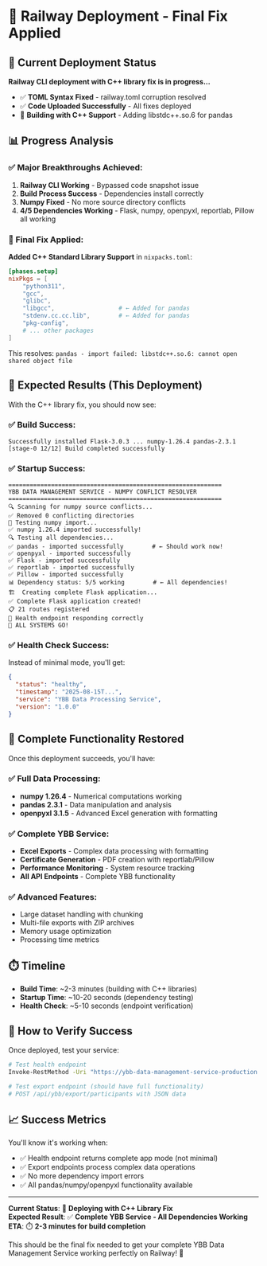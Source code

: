 # 🎉 Railway Deployment - Final Fix Applied

## 🔄 **Current Deployment Status**

**Railway CLI deployment with C++ library fix is in progress...**

- ✅ **TOML Syntax Fixed** - railway.toml corruption resolved
- ✅ **Code Uploaded Successfully** - All fixes deployed
- 🔄 **Building with C++ Support** - Adding libstdc++.so.6 for pandas

## 📊 **Progress Analysis**

### **✅ Major Breakthroughs Achieved:**

1. **Railway CLI Working** - Bypassed code snapshot issue
2. **Build Process Success** - Dependencies install correctly
3. **Numpy Fixed** - No more source directory conflicts  
4. **4/5 Dependencies Working** - Flask, numpy, openpyxl, reportlab, Pillow all working

### **🔧 Final Fix Applied:**

**Added C++ Standard Library Support** in `nixpacks.toml`:
```toml
[phases.setup]
nixPkgs = [
    "python311",
    "gcc", 
    "glibc",
    "libgcc",                  # ← Added for pandas
    "stdenv.cc.cc.lib",        # ← Added for pandas
    "pkg-config",
    # ... other packages
]
```

This resolves: `pandas - import failed: libstdc++.so.6: cannot open shared object file`

## 🎯 **Expected Results (This Deployment)**

With the C++ library fix, you should now see:

### **✅ Build Success:**
```
Successfully installed Flask-3.0.3 ... numpy-1.26.4 pandas-2.3.1
[stage-0 12/12] Build completed successfully
```

### **✅ Startup Success:**
```
============================================================
YBB DATA MANAGEMENT SERVICE - NUMPY CONFLICT RESOLVER
============================================================
🔍 Scanning for numpy source conflicts...
✅ Removed 0 conflicting directories
🧪 Testing numpy import...
✅ numpy 1.26.4 imported successfully!
🔍 Testing all dependencies...
✅ pandas - imported successfully        # ← Should work now!
✅ openpyxl - imported successfully
✅ Flask - imported successfully
✅ reportlab - imported successfully
✅ Pillow - imported successfully
📊 Dependency status: 5/5 working        # ← All dependencies!
🏗️  Creating complete Flask application...
✅ Complete Flask application created!
📋 21 routes registered
💚 Health endpoint responding correctly
🚀 ALL SYSTEMS GO!
```

### **✅ Health Check Success:**
Instead of minimal mode, you'll get:
```json
{
  "status": "healthy",
  "timestamp": "2025-08-15T...",
  "service": "YBB Data Processing Service",
  "version": "1.0.0"
}
```

## 🚀 **Complete Functionality Restored**

Once this deployment succeeds, you'll have:

### **✅ Full Data Processing:**
- **numpy 1.26.4** - Numerical computations working
- **pandas 2.3.1** - Data manipulation and analysis
- **openpyxl 3.1.5** - Advanced Excel generation with formatting

### **✅ Complete YBB Service:**
- **Excel Exports** - Complex data processing with formatting
- **Certificate Generation** - PDF creation with reportlab/Pillow
- **Performance Monitoring** - System resource tracking
- **All API Endpoints** - Complete YBB functionality

### **✅ Advanced Features:**
- Large dataset handling with chunking
- Multi-file exports with ZIP archives
- Memory usage optimization
- Processing time metrics

## ⏱️ **Timeline**

- **Build Time**: ~2-3 minutes (building with C++ libraries)
- **Startup Time**: ~10-20 seconds (dependency testing)
- **Health Check**: ~5-10 seconds (endpoint verification)

## 🧪 **How to Verify Success**

Once deployed, test your service:

```bash
# Test health endpoint
Invoke-RestMethod -Uri "https://ybb-data-management-service-production.up.railway.app/health" -Method GET

# Test export endpoint (should have full functionality)
# POST /api/ybb/export/participants with JSON data
```

## 📈 **Success Metrics**

You'll know it's working when:
- ✅ Health endpoint returns complete app mode (not minimal)
- ✅ Export endpoints process complex data operations
- ✅ No more dependency import errors
- ✅ All pandas/numpy/openpyxl functionality available

---

**Current Status**: 🔄 **Deploying with C++ Library Fix**  
**Expected Result**: ✅ **Complete YBB Service - All Dependencies Working**  
**ETA**: ⏱️ **2-3 minutes for build completion**

This should be the final fix needed to get your complete YBB Data Management Service working perfectly on Railway! 🎉

